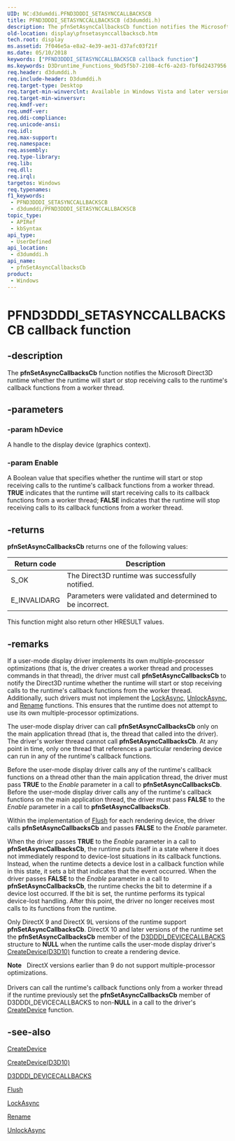 ```yaml
---
UID: NC:d3dumddi.PFND3DDDI_SETASYNCCALLBACKSCB
title: PFND3DDDI_SETASYNCCALLBACKSCB (d3dumddi.h)
description: The pfnSetAsyncCallbacksCb function notifies the Microsoft Direct3D runtime whether the runtime will start or stop receiving calls to the runtime's callback functions from a worker thread.
old-location: display\pfnsetasynccallbackscb.htm
tech.root: display
ms.assetid: 7f046e5a-e8a2-4e39-ae31-d37afc03f21f
ms.date: 05/10/2018
keywords: ["PFND3DDDI_SETASYNCCALLBACKSCB callback function"]
ms.keywords: D3Druntime_Functions_9bd5f5b7-2108-4cf6-a2d3-fbf6d2437956.xml, PFND3DDDI_SETASYNCCALLBACKSCB, PFND3DDDI_SETASYNCCALLBACKSCB callback, d3dumddi/pfnSetAsyncCallbacksCb, display.pfnsetasynccallbackscb, pfnSetAsyncCallbacksCb, pfnSetAsyncCallbacksCb callback function [Display Devices]
req.header: d3dumddi.h
req.include-header: D3dumddi.h
req.target-type: Desktop
req.target-min-winverclnt: Available in Windows Vista and later versions of the Windows operating systems.
req.target-min-winversvr: 
req.kmdf-ver: 
req.umdf-ver: 
req.ddi-compliance: 
req.unicode-ansi: 
req.idl: 
req.max-support: 
req.namespace: 
req.assembly: 
req.type-library: 
req.lib: 
req.dll: 
req.irql: 
targetos: Windows
req.typenames: 
f1_keywords:
 - PFND3DDDI_SETASYNCCALLBACKSCB
 - d3dumddi/PFND3DDDI_SETASYNCCALLBACKSCB
topic_type:
 - APIRef
 - kbSyntax
api_type:
 - UserDefined
api_location:
 - d3dumddi.h
api_name:
 - pfnSetAsyncCallbacksCb
product:
 - Windows
---
```


# PFND3DDDI_SETASYNCCALLBACKSCB callback function


## -description

The <b>pfnSetAsyncCallbacksCb</b> function notifies the Microsoft Direct3D runtime whether the runtime will start or stop receiving calls to the runtime's callback functions from a worker thread.

## -parameters

### -param hDevice

A handle to the display device (graphics context).

### -param Enable

A Boolean value that specifies whether the runtime will start or stop receiving calls to the runtime's callback functions from a worker thread. <b>TRUE</b> indicates that the runtime will start receiving calls to its callback functions from a worker thread; <b>FALSE</b> indicates that the runtime will stop receiving calls to its callback functions from a worker thread.

## -returns

<b>pfnSetAsyncCallbacksCb</b> returns one of the following values:

|Return code|Description|
|--- |--- |
|S_OK|The Direct3D runtime was successfully notified.|
|E_INVALIDARG|Parameters were validated and determined to be incorrect.|

This function might also return other HRESULT values.

## -remarks

If a user-mode display driver implements its own multiple-processor optimizations (that is, the driver creates a worker thread and processes commands in that thread), the driver must call <b>pfnSetAsyncCallbacksCb</b> to notify the Direct3D runtime whether the runtime will start or stop receiving calls to the runtime's callback functions from the worker thread. Additionally, such drivers must not implement the <a href="https://docs.microsoft.com/windows-hardware/drivers/ddi/d3dumddi/nc-d3dumddi-pfnd3dddi_lockasync">LockAsync</a>, <a href="https://docs.microsoft.com/windows-hardware/drivers/ddi/d3dumddi/nc-d3dumddi-pfnd3dddi_unlockasync">UnlockAsync</a>, and <a href="https://docs.microsoft.com/windows-hardware/drivers/ddi/d3dumddi/nc-d3dumddi-pfnd3dddi_rename">Rename</a> functions. This ensures that the runtime does not attempt to use its own multiple-processor optimizations. 

The user-mode display driver can call <b>pfnSetAsyncCallbacksCb</b> only on the main application thread (that is, the thread that called into the driver). The driver's worker thread cannot call <b>pfnSetAsyncCallbacksCb</b>. At any point in time, only one thread that references a particular rendering device can run in any of the runtime's callback functions. 

Before the user-mode display driver calls any of the runtime's callback functions on a thread other than the main application thread, the driver must pass <b>TRUE</b> to the <i>Enable</i> parameter in a call to <b>pfnSetAsyncCallbacksCb</b>. Before the user-mode display driver calls any of the runtime's callback functions on the main application thread, the driver must pass <b>FALSE</b> to the <i>Enable</i> parameter in a call to <b>pfnSetAsyncCallbacksCb</b>. 

Within the implementation of <a href="https://docs.microsoft.com/windows-hardware/drivers/ddi/wudfddi/nf-wudfddi-iwdfworkitem-flush">Flush</a> for each rendering device, the driver calls <b>pfnSetAsyncCallbacksCb</b> and passes <b>FALSE</b> to the <i>Enable</i> parameter.

When the driver passes <b>TRUE</b> to the <i>Enable</i> parameter in a call to <b>pfnSetAsyncCallbacksCb</b>, the runtime puts itself in a state where it does not immediately respond to device-lost situations in its callback functions. Instead, when the runtime detects a device lost in a callback function while in this state, it sets a bit that indicates that the event occurred. When the driver passes <b>FALSE</b> to the <i>Enable</i> parameter in a call to <b>pfnSetAsyncCallbacksCb</b>, the runtime checks the bit to determine if a device lost occurred. If the bit is set, the runtime performs its typical device-lost handling. After this point, the driver no longer receives most calls to its functions from the runtime. 

Only DirectX 9 and DirectX 9L versions of the runtime support <b>pfnSetAsyncCallbacksCb</b>. DirectX 10 and later versions of the runtime set the <b>pfnSetAsyncCallbacksCb</b> member of the <a href="https://docs.microsoft.com/windows-hardware/drivers/ddi/d3dumddi/ns-d3dumddi-_d3dddi_devicecallbacks">D3DDDI_DEVICECALLBACKS</a> structure to <b>NULL</b> when the runtime calls the user-mode display driver's <a href="https://docs.microsoft.com/windows-hardware/drivers/ddi/d3d10umddi/nc-d3d10umddi-pfnd3d10ddi_createdevice">CreateDevice(D3D10)</a> function to create a rendering device. 

<div class="alert"><b>Note</b>    DirectX versions earlier than 9 do not support multiple-processor optimizations. </div>
<div> </div>
Drivers can call the runtime's callback functions only from a worker thread if the runtime previously set the <b>pfnSetAsyncCallbacksCb</b> member of D3DDDI_DEVICECALLBACKS to non-<b>NULL</b> in a call to the driver's <a href="https://docs.microsoft.com/windows-hardware/drivers/ddi/d3dumddi/nc-d3dumddi-pfnd3dddi_createdevice">CreateDevice</a> function.

## -see-also

<a href="https://docs.microsoft.com/windows-hardware/drivers/ddi/d3dumddi/nc-d3dumddi-pfnd3dddi_createdevice">CreateDevice</a>



<a href="https://docs.microsoft.com/windows-hardware/drivers/ddi/d3d10umddi/nc-d3d10umddi-pfnd3d10ddi_createdevice">CreateDevice(D3D10)</a>



<a href="https://docs.microsoft.com/windows-hardware/drivers/ddi/d3dumddi/ns-d3dumddi-_d3dddi_devicecallbacks">D3DDDI_DEVICECALLBACKS</a>



<a href="https://docs.microsoft.com/windows-hardware/drivers/ddi/wudfddi/nf-wudfddi-iwdfworkitem-flush">Flush</a>



<a href="https://docs.microsoft.com/windows-hardware/drivers/ddi/d3dumddi/nc-d3dumddi-pfnd3dddi_lockasync">LockAsync</a>



<a href="https://docs.microsoft.com/windows-hardware/drivers/ddi/d3dumddi/nc-d3dumddi-pfnd3dddi_rename">Rename</a>



<a href="https://docs.microsoft.com/windows-hardware/drivers/ddi/d3dumddi/nc-d3dumddi-pfnd3dddi_unlockasync">UnlockAsync</a>

